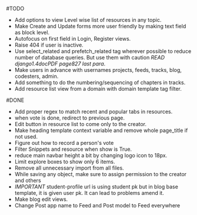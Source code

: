#TODO

- Add options to view Level wise list of resources in any topic.
- Make Create and Update forms more user friendly by making text field as block level.
- Autofocus on first field in Login, Register views.
- Raise 404 if user is inactive.
- Use select_related and prefetch_related tag wherever possible to reduce number of database queries. But use them with caution *READ django1.4docPDF page827 last para*.
- Make users in advance with usernames projects, feeds, tracks, blog, codesters, admin.
- Add something to do the numbering/sequencing of chapters in tracks.
- Add resource list view from a domain with domain template tag filter.

#DONE

- Add proper regex to match recent and popular tabs in resources.
- when vote is done, redirect to previous page.
- Edit button in resource list to come only to the creator.
- Make heading template context variable and remove whole page_title if not used.
- Figure out how to record a person's vote
- Filter Snippets and resource when show is True.
- reduce main navbar height a bit by changing logo icon to 18px.
- Limit explore boxes to show only 6 items.
- Remove all unnecessary import from all files.
- While saving any object, make sure to assign permission to the creator and others
- *IMPORTANT* student-profile url is using student pk but in blog base template, it is given user pk. It can lead to problems amend it.
- Make blog edit views.
- Change Post app name to Feed and Post model to Feed everywhere
